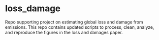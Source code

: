 # loss_damage
Repo supporting project on estimating global loss and damage from emissions. This repo contains updated scripts to process, clean, analyze, and reproduce the figures in the loss and damages paper.
